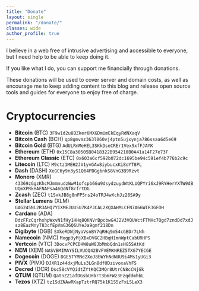 ```yaml
---
title: "Donate"
layout: single
permalink: "/donate/"
classes: wide
author_profile: true
---
```


I believe in a web free of intrusive advertising and accessible to everyone, but
I need help to be able to keep doing it.

If you like what I do, you can support me financially through donations.

These donations will be used to cover server and domain costs, as well as encourage
me to keep adding content to this blog and release open source tools and guides
for everyone to enjoy free of charge.

# Cryptocurrencies

- [<i class="fas fa-qrcode"></i>](/assets/images/cryptocurrency-qrs/btc.png) **Bitcoin** (BTC) [<i class="fas fa-external-link-alt"></i>](bitcoin:3F9w1d2u8BZker6MXGDmUmEkEqyRdNXaqV) `3F9w1d2u8BZker6MXGDmUmEkEqyRdNXaqV`
- [<i class="fas fa-qrcode"></i>](/assets/images/cryptocurrency-qrs/bch.png) **Bitcoin Cash** (BCH) [<i class="fas fa-external-link-alt"></i>](bitcoincash:qp8gmvmz363l060vj4ptn5ujxynja786ssaa6d5e69) `qp8gmvmz363l060vj4ptn5ujxynja786ssaa6d5e69`
- [<i class="fas fa-qrcode"></i>](/assets/images/cryptocurrency-qrs/btg.png) **Bitcoin Gold** (BTG) `AdULRnMeHEL3SKkDseCREr1Vex9xfFJAYK`
- [<i class="fas fa-qrcode"></i>](/assets/images/cryptocurrency-qrs/eth.png) **Ethereum** (ETH) `0x15C8a30505B0418322B954210B0A41a14F27e73F`
- [<i class="fas fa-qrcode"></i>](/assets/images/cryptocurrency-qrs/etc.png) **Ethereum Classic** (ETC) `0x603a6cf592b072dc1695be94c591ef4b776b2c9c`
- [<i class="fas fa-qrcode"></i>](/assets/images/cryptocurrency-qrs/ltc.png) **Litecoin** (LTC) `M9ctz1MEH2JV1yvGAw8iybucxKi8oYT8PL`
- [<i class="fas fa-qrcode"></i>](/assets/images/cryptocurrency-qrs/dash.png) **Dash** (DASH) `XeGC6y9n3yS1Q64PDGgbnkS8VnG3B9Rzvt`
- [<i class="fas fa-qrcode"></i>](/assets/images/cryptocurrency-qrs/xmr.png) **Monero** (XMR) `43369zGgzKhcMJmmnudzWwM1ofcpb6Gu9dsydzuydWtKLUQPYri6xJ9RYHerYXTW9dBUQmXPRkHAFNAPsa46QdNf8cfrtDG`
- [<i class="fas fa-qrcode"></i>](/assets/images/cryptocurrency-qrs/zec.png) **Zcash** (ZEC) `t1SxkJB8g8nFP5ns24oTRJ4wXchJz28SA9y`
- [<i class="fas fa-qrcode"></i>](/assets/images/cryptocurrency-qrs/xlm.png) **Stellar Lumens** (XLM) `GAG245NL2R3AHQ7YIXMEJUU5U7K4PJCAL2XQXAHMLCFN7A66WIR3GFDH`
- [<i class="fas fa-qrcode"></i>](/assets/images/cryptocurrency-qrs/ada.png) **Cardano** (ADA) `DdzFFzCqrhshpWxvN1fHy1HHq8QKNVrBpcbwG4J2V3VQUWctFTMHc7Qgd7zndDd7xdJsz8EazMnyT83cfEpVmG36Q6UYeJa9gmf218Dn`
- [<i class="fas fa-qrcode"></i>](/assets/images/cryptocurrency-qrs/dgb.png) **Digibyte** (DGB) `SXkeRDWjNyoVsnBY7qRHq9m54cGBDr7LNh`
- [<i class="fas fa-qrcode"></i>](/assets/images/cryptocurrency-qrs/nmc.png) **Namecoin** (NMC) `Mxgp3yMjXBxDVGC2HBqH1mnWptCabURHPS`
- [<i class="fas fa-qrcode"></i>](/assets/images/cryptocurrency-qrs/vtc.png) **Vertcoin** (VTC) `3DocvPCPCDHW8uW8JbMmbQdn1sHG5SAtKd`
- [<i class="fas fa-qrcode"></i>](/assets/images/cryptocurrency-qrs/xem.png) **NEM** (XEM) `NASVBMIMAYSILVUOQ42BVFVEMKNREZ5TXG7YECGE`
- [<i class="fas fa-qrcode"></i>](/assets/images/cryptocurrency-qrs/doge.png) **Dogecoin** (DOGE) `DGE5TYMNd2XoJ8bWYhNdNUU9i4Ms1yUGi3`
- [<i class="fas fa-qrcode"></i>](/assets/images/cryptocurrency-qrs/pivx.png) **PIVX** (PIVX) `DJXR1z44dxjMuLs3LGn8dfUDzivoxaVhFS`
- [<i class="fas fa-qrcode"></i>](/assets/images/cryptocurrency-qrs/dcr.png) **Decred** (DCR) `Dsc58cVYQidtZYtKQC3MQr8UtrCN8cCNjGk`
- [<i class="fas fa-qrcode"></i>](/assets/images/cryptocurrency-qrs/qtum.png) **QTUM** (QTUM) `QatnZZ1afDGsbUHbrT3bmFWz3FzqddmhbL`
- [<i class="fas fa-qrcode"></i>](/assets/images/cryptocurrency-qrs/xtz.png) **Tezos** (XTZ) `tz1SdZNAwRKapTztrRQ75k1K1S5zFxLSLeX3`
